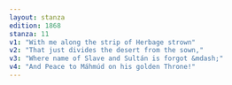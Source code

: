 ```yaml
---
layout: stanza
edition: 1868
stanza: 11
v1: "With me along the strip of Herbage strown"
v2: "That just divides the desert from the sown,"
v3: "Where name of Slave and Sultán is forgot &mdash;"
v4: "And Peace to Máhmúd on his golden Throne!"
---
```

